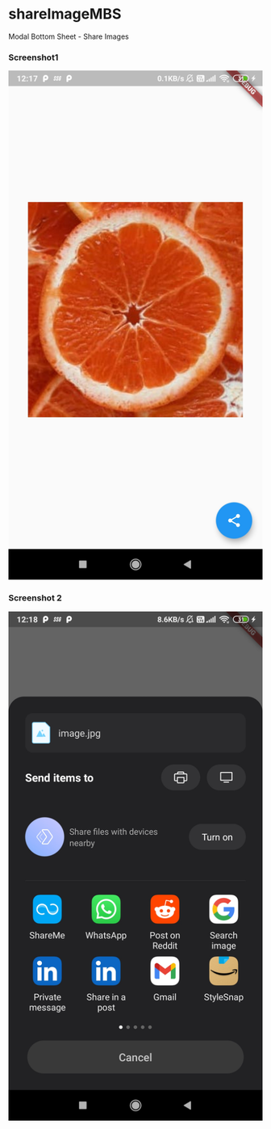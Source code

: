 # shareImageMBS
Modal Bottom Sheet - Share Images

### Screenshot1
![](AppImage.jpg)

### Screenshot 2
![](MobileSharingModalBottomSheet.jpg)
